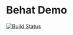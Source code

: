 Behat Demo
==========

[![Build Status](https://travis-ci.org/katzefudder/behat-example.svg?branch=master)](https://travis-ci.org/katzefudder/behat-example)